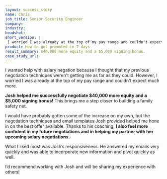 ```yaml
---
layout: success_story
name: Chris
job_title: Senior Security Engineer
company: 
industry: 
headshot: 
short_version: |
 I worried I was already at the top of my pay range and couldn't expect much more. **Josh helped me successfully negotiate $40,000 more equity and a $5,000 signing bonus!** This brings me a step closer to building a family safety net. I also feel more confident in my future negotiations and in helping my partner with her upcoming salary negotiations.
product: How to get promoted in 7 days
result_summary: $40,000 more equity and a $5,000 signing bonus.
case_study_url: 
---
```


I wanted help with salary negation because I thought that my previous negotiation techniques weren't getting me as far as they could. However, I worried I was already at the top of my pay range and couldn't expect much more.

**Josh helped me successfully negotiate $40,000 more equity and a $5,000 signing bonus!** This brings me a step closer to building a family safety net.

I would have probably gotten some of the increase on my own, but the negotiation techniques and email templates Josh provided helped me hone in on the best offer available. Thanks to his coaching, **I also feel more confident in my future negotiations and in helping my partner with her upcoming salary negotiations.**

What I liked most was Josh’s responsiveness. He answered my emails very quickly and was able to incorporate new information and pivot quickly as well.

I’d recommend working with Josh and will be sharing my experience with others!